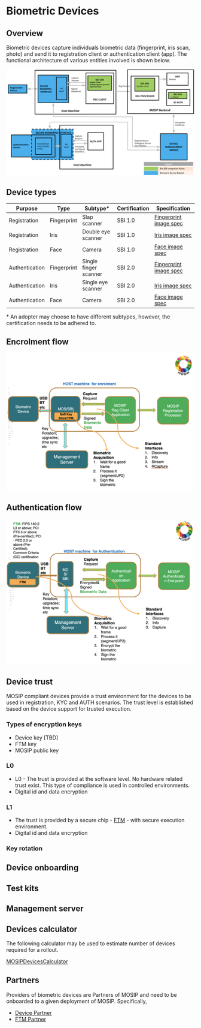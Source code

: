 # Biometric Devices

## Overview
Biometric devices capture individuals biometric data (fingerprint, iris scan, photo) and send it to registration client or authentication client (app). The functional architecture of various entities involved is shown below.

![](_images/sdk.png)

## Device types 
|Purpose|Type|Subtype\*|Certification|Specification|
|---|---|---|---|---|
|Registration|Fingerprint|Slap scanner|SBI 1.0|[Fingerprint image spec](biometric-image-specification.md#fingerprint)|
|Registration|Iris|Double eye scanner|SBI 1.0|[Iris image spec](biometric-image-specification.md#iris)|
|Registration|Face|Camera|SBI 1.0|[Face image spec](biometric-image-specification.md#face)|
|Authentication|Fingerprint|Single finger scanner|SBI 2.0|[Fingerprint image spec](biometric-image-specification.md#fingerprint)|
|Authentication|Iris|Single eye scanner|SBI 2.0|[Iris image spec](biometric-image-specification.md#iris)|
|Authentication|Face|Camera|SBI 2.0|[Face image spec](biometric-image-specification.md#face)|

\* An adopter may choose to have different subtypes, however, the certification needs to be adhered to.

## Encrolment flow

![](_images/devices-enrolment.png)

## Authentication flow

![](_images/devices-authentication.png)

## Device trust
MOSIP compliant devices provide a trust environment for the devices to be used in registration, KYC and AUTH scenarios. The trust level is established based on the device support for trusted execution.

### Types of encryption keys
* Device key [TBD]
* FTM key
* MOSIP public key

### L0
* L0 - The trust is provided at the software level. No hardware related trust exist. This type of compliance is used in controlled environments.
* Digital id and data encryption
 
### L1
* The trust is provided by a secure chip - [FTM](ftm.md) - with secure execution environment.
* Digital id and data encryption

### Key rotation

## Device onboarding


## Test kits

## Management server

## Devices calculator 
The following calculator may be used to estimate number of devices required for a rollout. 

[MOSIPDevicesCalculator](_files/mosip-devices-calculator.xls)

## Partners
Providers of biometric devices are Partners of MOSIP and need to be onboarded to a given deployment of MOSIP. Specifically,
* [Device Partner](partners.md#device-partner-dp)
* [FTM Partner](partners.md#ftm-partner-ftmp)
 






